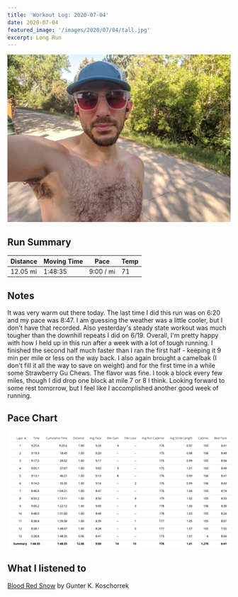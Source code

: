 ```yaml
---
title: 'Workout Log: 2020-07-04'
date: 2020-07-04
featured_image: '/images/2020/07/04/tall.jpg'
excerpt: Long Run
---
```


![](/images/2020/07/03/wide.jpg)

## Run Summary

| Distance   | Moving Time          	| Pace        | Temp  |
|------------|------------------------|-------------|-------|
|  12.05 mi  |  1:48:35               |  9:00 / mi  |  71   |

## Notes

It was very warm out there today. The last time I did this run was on 6:20 and my pace was 8:47. I am guessing the weather was a little cooler, but I don't have that recorded. Also yesterday's steady state workout was much tougher than the downhill repeats I did on 6/19. Overall, I'm pretty happy with how I held up in this run after a week with a lot of tough running. I finished the second half much faster than I ran the first half - keeping it 9 min per mile or less on the way back. I also again brought a camelbak (I don't fill it all the way to save on weight) and for the first time in a while some Strawberry Gu Chews. The flavor was fine. I took a block every few miles, though I did drop one block at mile 7 or 8 I think. Looking forward to some rest tomorrow, but I feel like I accomplished another good week of running.

## Pace Chart

![](/images/2020/07/04/splits.png)

## What I listened to
[Blood Red Snow](https://www.goodreads.com/book/show/815783.Blood_Red_Snow) by Gunter K. Koschorrek
